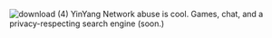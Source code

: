![download (4)](https://github.com/glorbatron/YinYang/assets/164063937/ff924f27-c381-4dce-abc7-f5131c017f54)
YinYang
Network abuse is cool.
Games, chat, and a privacy-respecting search engine (soon.)
